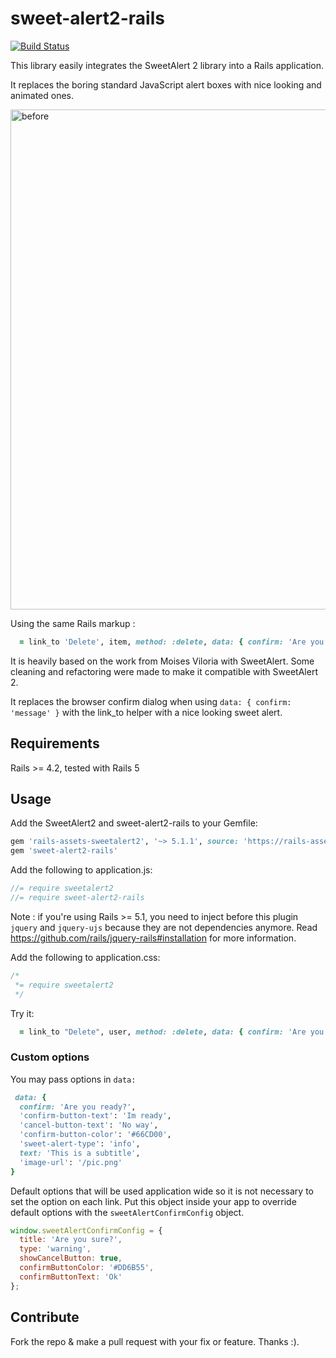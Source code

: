 sweet-alert2-rails
==================

[![Build Status](https://travis-ci.org/nicolasblanco/sweet-alert2-rails.svg?branch=master)](https://travis-ci.org/nicolasblanco/sweet-alert2-rails)

This library easily integrates the SweetAlert 2 library into a Rails application.

It replaces the boring standard JavaScript alert boxes with nice looking and animated ones.

<img src="https://github.com/nicolasblanco/sweet-alert2-rails/blob/master/doc/sweet_alert.png?raw=true" width="800" alt="before" />

Using the same Rails markup :

```Ruby
  = link_to 'Delete', item, method: :delete, data: { confirm: 'Are you sure you want to delete this item?' }
```

It is heavily based on the work from Moises Viloria with SweetAlert. Some cleaning and refactoring were made to make it compatible with SweetAlert 2.

It replaces the browser confirm dialog when using `data: { confirm: 'message' }` with the link_to helper with a nice looking sweet alert.

## Requirements

Rails >= 4.2, tested with Rails 5

## Usage

Add the SweetAlert2 and sweet-alert2-rails to your Gemfile:

```ruby
gem 'rails-assets-sweetalert2', '~> 5.1.1', source: 'https://rails-assets.org'
gem 'sweet-alert2-rails'
```

Add the following to application.js:

```javascript
//= require sweetalert2
//= require sweet-alert2-rails
```

Note : if you're using Rails >= 5.1, you need to inject before this plugin `jquery` and `jquery-ujs` because they are not dependencies anymore. Read https://github.com/rails/jquery-rails#installation for more information.


Add the following to application.css:

```css
/*
 *= require sweetalert2
 */
```

Try it:

```Ruby
  = link_to "Delete", user, method: :delete, data: { confirm: 'Are you sure?' }
```

### Custom options

You may pass options in `data:`
```Ruby
 data: {
  confirm: 'Are you ready?',
  'confirm-button-text': 'Im ready',
  'cancel-button-text': 'No way',
  'confirm-button-color': '#66CD00',
  'sweet-alert-type': 'info',
  text: 'This is a subtitle',
  'image-url': '/pic.png'
}
```

Default options that will be used application wide so it is not necessary to set the option on each link. Put this object inside your app to override default options with the `sweetAlertConfirmConfig` object.

```Javascript
window.sweetAlertConfirmConfig = {
  title: 'Are you sure?',
  type: 'warning',
  showCancelButton: true,
  confirmButtonColor: '#DD6B55',
  confirmButtonText: 'Ok'
};
```

## Contribute

Fork the repo & make a pull request with your fix or feature. Thanks :).
